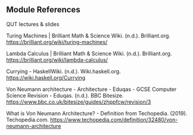 ## Module References

QUT lectures & slides

Turing Machines | Brilliant Math & Science Wiki. (n.d.). Brilliant.org. https://brilliant.org/wiki/turing-machines/

Lambda Calculus | Brilliant Math & Science Wiki. (n.d.). Brilliant.org. https://brilliant.org/wiki/lambda-calculus/

Currying - HaskellWiki. (n.d.). Wiki.haskell.org. https://wiki.haskell.org/Currying

Von Neumann architecture - Architecture - Eduqas - GCSE Computer Science Revision - Eduqas. (n.d.). BBC Bitesize. https://www.bbc.co.uk/bitesize/guides/zhppfcw/revision/3

What is Von Neumann Architecture? - Definition from Techopedia. (2019). Techopedia.com. https://www.techopedia.com/definition/32480/von-neumann-architecture
